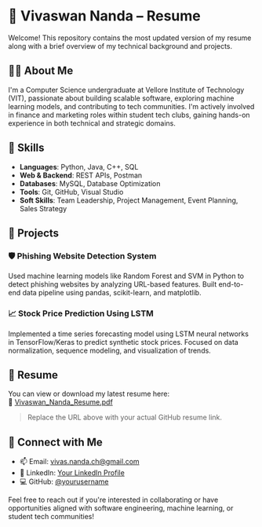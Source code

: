 # 📄 Vivaswan Nanda – Resume

Welcome! This repository contains the most updated version of my resume along with a brief overview of my technical background and projects.

## 👨‍💻 About Me

I'm a Computer Science undergraduate at Vellore Institute of Technology (VIT), passionate about building scalable software, exploring machine learning models, and contributing to tech communities. I'm actively involved in finance and marketing roles within student tech clubs, gaining hands-on experience in both technical and strategic domains.


## 🔧 Skills

- **Languages**: Python, Java, C++, SQL  
- **Web & Backend**: REST APIs, Postman  
- **Databases**: MySQL, Database Optimization  
- **Tools**: Git, GitHub, Visual Studio  
- **Soft Skills**: Team Leadership, Project Management, Event Planning, Sales Strategy


## 🚀 Projects

### 🛡️ Phishing Website Detection System
Used machine learning models like Random Forest and SVM in Python to detect phishing websites by analyzing URL-based features. Built end-to-end data pipeline using pandas, scikit-learn, and matplotlib.

### 📈 Stock Price Prediction Using LSTM
Implemented a time series forecasting model using LSTM neural networks in TensorFlow/Keras to predict synthetic stock prices. Focused on data normalization, sequence modeling, and visualization of trends.


## 🧾 Resume

You can view or download my latest resume here:  
📄 [Vivaswan_Nanda_Resume.pdf](https://github.com/yourusername/yourrepo/raw/main/Vivaswan_Nanda_Resume.pdf)  
> Replace the URL above with your actual GitHub resume link.


## 🔗 Connect with Me

- 📫 Email: [vivas.nanda.ch@gmail.com](mailto:vivas.nanda.ch@gmail.com)  
- 💼 LinkedIn: [Your LinkedIn Profile](https://www.linkedin.com/in/yourprofile)  
- 💻 GitHub: [@yourusername](https://github.com/yourusername)


Feel free to reach out if you're interested in collaborating or have opportunities aligned with software engineering, machine learning, or student tech communities!
